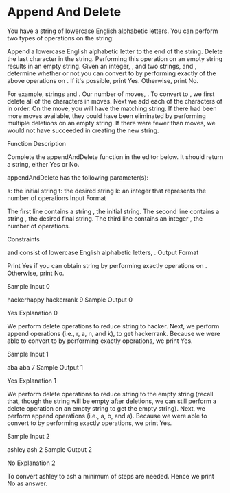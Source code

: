 # Append And Delete

You have a string of lowercase English alphabetic letters. You can perform two types of operations on the string:

Append a lowercase English alphabetic letter to the end of the string.
Delete the last character in the string. Performing this operation on an empty string results in an empty string.
Given an integer, , and two strings,  and , determine whether or not you can convert  to  by performing exactly  of the above operations on . If it's possible, print Yes. Otherwise, print No.

For example, strings  and . Our number of moves, . To convert  to , we first delete all of the characters in  moves. Next we add each of the characters of  in order. On the  move, you will have the matching string. If there had been more moves available, they could have been eliminated by performing multiple deletions on an empty string. If there were fewer than  moves, we would not have succeeded in creating the new string.

Function Description

Complete the appendAndDelete function in the editor below. It should return a string, either Yes or No.

appendAndDelete has the following parameter(s):

s: the initial string
t: the desired string
k: an integer that represents the number of operations
Input Format

The first line contains a string , the initial string.
The second line contains a string , the desired final string.
The third line contains an integer , the number of operations.

Constraints

 and  consist of lowercase English alphabetic letters, .
Output Format

Print Yes if you can obtain string  by performing exactly  operations on . Otherwise, print No.

Sample Input 0

hackerhappy
hackerrank
9
Sample Output 0

Yes
Explanation 0

We perform  delete operations to reduce string  to hacker. Next, we perform  append operations (i.e., r, a, n, and k), to get hackerrank. Because we were able to convert  to  by performing exactly  operations, we print Yes.

Sample Input 1

aba
aba
7
Sample Output 1

Yes
Explanation 1

We perform  delete operations to reduce string  to the empty string (recall that, though the string will be empty after  deletions, we can still perform a delete operation on an empty string to get the empty string). Next, we perform  append operations (i.e., a, b, and a). Because we were able to convert  to  by performing exactly  operations, we print Yes.

Sample Input 2

ashley
ash
2
Sample Output 2

No
Explanation 2

To convert ashley to ash a minimum of  steps are needed. Hence we print No as answer.